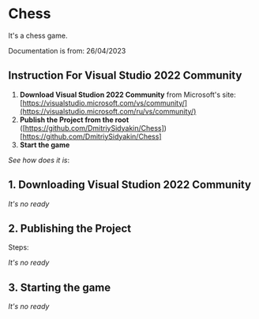 # Chess
It's a chess game.

Documentation is from: 26/04/2023

## Instruction For Visual Studio 2022 Community

1. **Download Visual Studion 2022 Community** from Microsoft's site: [https://visualstudio.microsoft.com/vs/community/](https://visualstudio.microsoft.com/ru/vs/community/)
2. **Publish the Project from the root** ([https://github.com/DmitriySidyakin/Chess])[https://github.com/DmitriySidyakin/Chess]
3. **Start the game**

*See how does it is*:

## 1. Downloading Visual Studion 2022 Community

*It's no ready*

## 2. Publishing the Project

Steps:

*It's no ready*

## 3. Starting the game

*It's no ready*

